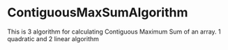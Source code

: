 # ContiguousMaxSumAlgorithm
This is 3 algorithm for calculating Contiguous Maximum Sum of an array.
1 quadratic and 2 linear algorithm
